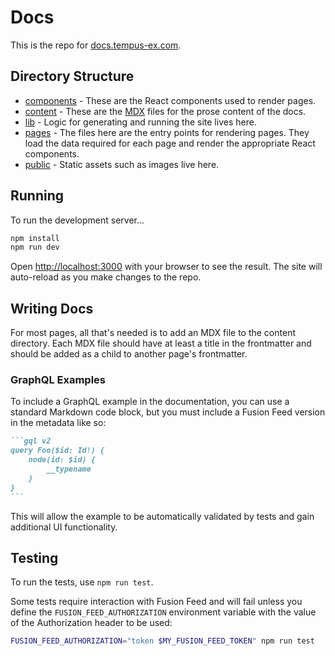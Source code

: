 # Docs

This is the repo for [docs.tempus-ex.com](https://docs.tempus-ex.com).

## Directory Structure

- [components](./components) - These are the React components used to render pages.
- [content](./content) - These are the [MDX](https://mdxjs.com) files for the prose content of the docs.
- [lib](./lib) - Logic for generating and running the site lives here.
- [pages](./pages) - The files here are the entry points for rendering pages. They load the data required for each page and render the appropriate React components.
- [public](./public) - Static assets such as images live here.

## Running

To run the development server...

```bash
npm install
npm run dev
```

Open [http://localhost:3000](http://localhost:3000) with your browser to see the result. The site will auto-reload as you make changes to the repo.

## Writing Docs

For most pages, all that's needed is to add an MDX file to the content directory. Each MDX file should have at least a title in the frontmatter and should be added as a child to another page's frontmatter.

### GraphQL Examples

To include a GraphQL example in the documentation, you can use a standard Markdown code block, but you must include a Fusion Feed version in the metadata like so:

````markdown
```gql v2
query Foo($id: Id!) {
    node(id: $id) {
        __typename
    }
}
```
````

This will allow the example to be automatically validated by tests and gain additional UI functionality.

## Testing

To run the tests, use `npm run test`.

Some tests require interaction with Fusion Feed and will fail unless you define the `FUSION_FEED_AUTHORIZATION` environment variable with the value of the Authorization header to be used:

```bash
FUSION_FEED_AUTHORIZATION="token $MY_FUSION_FEED_TOKEN" npm run test
```

